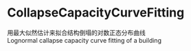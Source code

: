 # CollapseCapacityCurveFitting

用最大似然估计来拟合结构倒塌的对数正态分布曲线<br>
Lognormal callapse capacity curve fitting of a building
